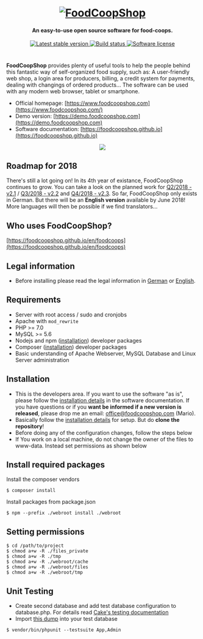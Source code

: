 <h1 align="center">
  <a href="https://www.foodcoopshop.com"><img src="https://raw.githubusercontent.com/foodcoopshop/foodcoopshop/develop/webroot/files/images/logo.jpg" alt="FoodCoopShop"></a>
</h1>

<h4 align="center">An easy-to-use open source software for food-coops.</h4>

<p align="center">
  <a href="https://www.foodcoopshop.com/download">
    <img src="https://img.shields.io/packagist/v/foodcoopshop/foodcoopshop.svg?label=stable"
         alt="Latest stable version">
  </a>
  <a href="https://travis-ci.org/foodcoopshop/foodcoopshop">
    <img src="https://travis-ci.org/foodcoopshop/foodcoopshop.svg"
         alt="Build status">
  </a>
  <a href="LICENSE">
    <img src="https://img.shields.io/badge/license-MIT-brightgreen.svg"
         alt="Software license">
  </a>
</p>

<h1></h1>

**FoodCoopShop** provides plenty of useful tools to help the people behind this fantastic way of self-organized food supply, such as: A user-friendly web shop, a login area for producers, billing, a credit system for payments, dealing with changings of ordered products... The software can be used with any modern web browser, tablet or smartphone.

* Official homepage: [https://www.foodcoopshop.com](https://www.foodcoopshop.com/)
* Demo version: [https://demo.foodcoopshop.com](https://demo.foodcoopshop.com)
* Software documentation: [https://foodcoopshop.github.io](https://foodcoopshop.github.io)

<p align="center">
    <img src="https://www.foodcoopshop.com/wp-content/uploads/fcs-v2.0-screener.gif" />
</p>

## Roadmap for 2018

There's still a lot going on! In its 4th year of existance, FoodCoopShop continues to grow. You can take a look on the planned work for [Q2/2018 - v2.1](https://github.com/foodcoopshop/foodcoopshop/milestone/2) / [Q3/2018 - v2.2](https://github.com/foodcoopshop/foodcoopshop/milestone/3) and [Q4/2018 - v2.3](https://github.com/foodcoopshop/foodcoopshop/milestone/4). So far, FoodCoopShop only exists in German. But there will be an **English version** available by June 2018! More languages will then be possible if we find translators...

## Who uses FoodCoopShop?
[https://foodcoopshop.github.io/en/foodcoops](https://foodcoopshop.github.io/en/foodcoops)

## Legal information

* Before installing please read the legal information in [German](https://foodcoopshop.github.io/de/rechtliches) or [English](https://foodcoopshop.github.io/en/legal-information).

## Requirements
* Server with root access / sudo and cronjobs
* Apache with `mod_rewrite`
* PHP >= 7.0
* MySQL >= 5.6
* Nodejs and npm ([installation](https://www.npmjs.com/get-npm)) developer packages
* Composer ([installation](https://getcomposer.org/download/)) developer packages
* Basic understanding of Apache Webserver, MySQL Database and Linux Server administration

## Installation
* This is the developers area. If you want to use the software "as is", please follow the [installation details](https://foodcoopshop.github.io/en/installation-details) in the software documentation. If you have questions or if you **want be informed if a new version is released**, please drop me an email: office@foodcoopshop.com (Mario).
* Basically follow the [installation details](https://foodcoopshop.github.io/en/installation-details) for setup. But do **clone the repository**!
* Before doing any of the configuration changes, follow the steps below
* If You work on a local machine, do not change the owner of the files to www-data. Instead set permissions as shown below

## Install required packages
Install the composer vendors
```
$ composer install
```

Install packages from package.json
```
$ npm --prefix ./webroot install ./webroot
```

## Setting permissions
```
$ cd /path/to/project
$ chmod a+w -R ./files_private
$ chmod a+w -R ./tmp
$ chmod a+w -R ./webroot/cache
$ chmod a+w -R ./webroot/files
$ chmod a+w -R ./webroot/tmp
```

## Unit Testing
* Create second database and add test database configuration to database.php. For details read [Cake's testing documentation](https://book.cakephp.org/3.0/en/development/testing.html)
* Import [this dump](config/sql/_installation/clean-db-structure.sql) into your test database
```
$ vendor/bin/phpunit --testsuite App,Admin
```
